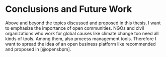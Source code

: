 # Conclusions and Future Work

Above and beyond the topics discussed and proposed in this thesis, I want to emphasize
the importance of open communities. NGOs and civil organizations who work for global 
causes like climate change too need all kinds of tools. Among them, also process
management tools. Therefore I want to spread the idea of an open business platform
like recommended and proposed in [@opensbpm].
